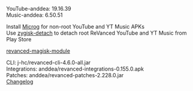 YouTube-anddea: 19.16.39  
Music-anddea: 6.50.51  

Install [Microg](https://github.com/ReVanced/GmsCore/releases) for non-root YouTube and YT Music APKs  
Use [zygisk-detach](https://github.com/j-hc/zygisk-detach) to detach root ReVanced YouTube and YT Music from Play Store  

[revanced-magisk-module](https://github.com/j-hc/revanced-magisk-module)
  
CLI: j-hc/revanced-cli-4.6.0-all.jar  
Integrations: anddea/revanced-integrations-0.155.0.apk  
Patches: anddea/revanced-patches-2.228.0.jar  
[Changelog](https://github.com/anddea/revanced-patches/releases/tag/v2.228.0)  
